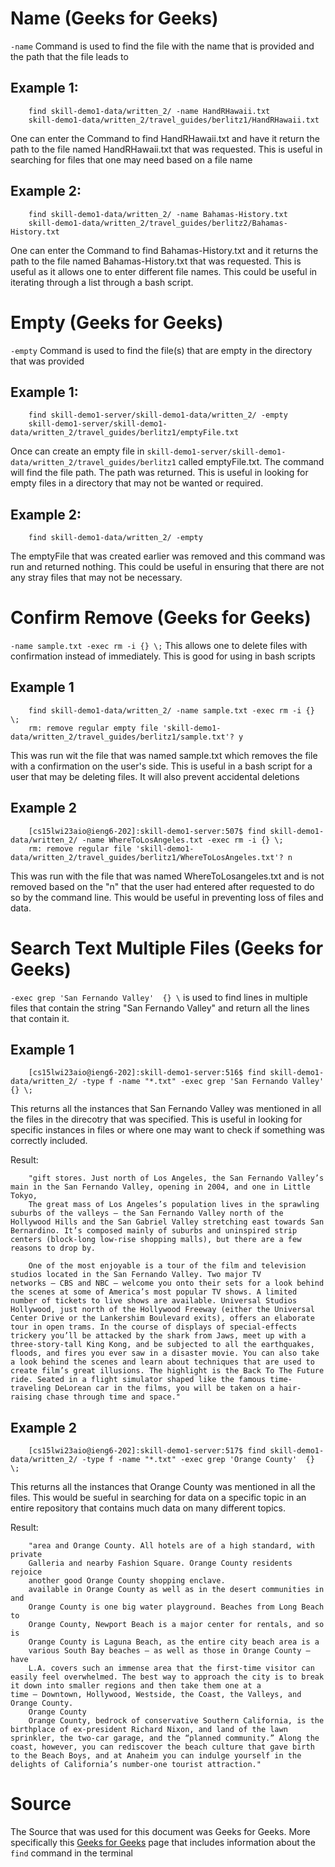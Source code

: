 # Name (Geeks for Geeks)

`-name` Command is used to find the file with the name that is provided and the path that the file leads to

## Example 1:

        find skill-demo1-data/written_2/ -name HandRHawaii.txt 
        skill-demo1-data/written_2/travel_guides/berlitz1/HandRHawaii.txt

One can enter the Command to find HandRHawaii.txt and have it return the path to the file named HandRHawaii.txt that was requested. This is useful in searching for files that one may need based on a file name

## Example 2:

        find skill-demo1-data/written_2/ -name Bahamas-History.txt
        skill-demo1-data/written_2/travel_guides/berlitz2/Bahamas-History.txt

One can enter the Command to find Bahamas-History.txt and it returns the path to the file named Bahamas-History.txt that was requested. This is useful as it allows one to enter different file names. This could be useful in iterating through a list through a bash script.

<div></div>

<div></div>

# Empty (Geeks for Geeks)

`-empty` Command is used to find the file(s) that are empty in the directory that was provided

## Example 1:

        find skill-demo1-server/skill-demo1-data/written_2/ -empty
        skill-demo1-server/skill-demo1-data/written_2/travel_guides/berlitz1/emptyFile.txt
        
Once can create an empty file in `skill-demo1-server/skill-demo1-data/written_2/travel_guides/berlitz1` called emptyFile.txt. The command will find the file path. The path was returned. This is useful in looking for empty files in a directory that may not be wanted or required.

## Example 2:

        find skill-demo1-data/written_2/ -empty

The emptyFile that was created earlier was removed and this command was run and returned nothing. This could be useful in ensuring that there are not any stray files that may not be necessary.

<div></div>

<div></div>


# Confirm Remove (Geeks for Geeks)

`-name sample.txt -exec rm -i {} \;` This allows one to delete files with confirmation instead of immediately. This is good for using in bash scripts

## Example 1

        find skill-demo1-data/written_2/ -name sample.txt -exec rm -i {} \; 
        rm: remove regular empty file 'skill-demo1-data/written_2/travel_guides/berlitz1/sample.txt'? y
        
This was run wit the file that was named sample.txt which removes the file with a confirmation on the user's side. This is useful in a bash script for a user that may be deleting files. It will also prevent accidental deletions

## Example 2

        [cs15lwi23aio@ieng6-202]:skill-demo1-server:507$ find skill-demo1-data/written_2/ -name WhereToLosAngeles.txt -exec rm -i {} \; 
        rm: remove regular file 'skill-demo1-data/written_2/travel_guides/berlitz1/WhereToLosAngeles.txt'? n

This was run with the file that was named WhereToLosangeles.txt and is not removed based on the "n" that the user had entered after requested to do so by the command line. This would be useful in preventing loss of files and data.

<div></div>

# Search Text Multiple Files (Geeks for Geeks)

`-exec grep 'San Fernando Valley'  {} \` is used to find lines in multiple files that contain the string "San Fernando Valley" and return all the lines that contain it.

## Example 1

        [cs15lwi23aio@ieng6-202]:skill-demo1-server:516$ find skill-demo1-data/written_2/ -type f -name "*.txt" -exec grep 'San Fernando Valley'  {} \;

This returns all the instances that San Fernando Valley was mentioned in all the files in the direcotry that was specified. This is useful in looking for specific instances in files or where one may want to check if something was correctly included.

Result:

        "gift stores. Just north of Los Angeles, the San Fernando Valley’s main in the San Fernando Valley, opening in 2004, and one in Little Tokyo,
        The great mass of Los Angeles’s population lives in the sprawling suburbs of the valleys — the San Fernando Valley north of the Hollywood Hills and the San Gabriel Valley stretching east towards San Bernardino. It’s composed mainly of suburbs and uninspired strip centers (block-long low-rise shopping malls), but there are a few reasons to drop by.

        One of the most enjoyable is a tour of the film and television studios located in the San Fernando Valley. Two major TV networks — CBS and NBC — welcome you onto their sets for a look behind the scenes at some of America’s most popular TV shows. A limited number of tickets to live shows are available. Universal Studios Hollywood, just north of the Hollywood Freeway (either the Universal Center Drive or the Lankershim Boulevard exits), offers an elaborate tour in open trams. In the course of displays of special-effects trickery you’ll be attacked by the shark from Jaws, meet up with a three-story-tall King Kong, and be subjected to all the earthquakes, floods, and fires you ever saw in a disaster movie. You can also take a look behind the scenes and learn about techniques that are used to create film’s great illusions. The highlight is the Back To The Future ride. Seated in a flight simulator shaped like the famous time-traveling DeLorean car in the films, you will be taken on a hair-raising chase through time and space."

## Example 2

        [cs15lwi23aio@ieng6-202]:skill-demo1-server:517$ find skill-demo1-data/written_2/ -type f -name "*.txt" -exec grep 'Orange County'  {} \;
        
This returns all the instances that Orange County was mentioned in all the files. This would be sueful in searching for data on a specific topic in an entire repository that contains much data on many different topics.
        
Result:
        
        "area and Orange County. All hotels are of a high standard, with private
        Galleria and nearby Fashion Square. Orange County residents rejoice
        another good Orange County shopping enclave.
        available in Orange County as well as in the desert communities in and
        Orange County is one big water playground. Beaches from Long Beach to
        Orange County, Newport Beach is a major center for rentals, and so is
        Orange County is Laguna Beach, as the entire city beach area is a
        various South Bay beaches — as well as those in Orange County — have
        L.A. covers such an immense area that the first-time visitor can easily feel overwhelmed. The best way to approach the city is to break it down into smaller regions and then take them one at a time — Downtown, Hollywood, Westside, the Coast, the Valleys, and Orange County.
        Orange County
        Orange County, bedrock of conservative Southern California, is the birthplace of ex-president Richard Nixon, and land of the lawn sprinkler, the two-car garage, and the “planned community.” Along the coast, however, you can rediscover the beach culture that gave birth to the Beach Boys, and at Anaheim you can indulge yourself in the delights of California’s number-one tourist attraction."

# Source

The Source that was used for this document was Geeks for Geeks. More specifically this [Geeks for Geeks](https://www.geeksforgeeks.org/find-command-in-linux-with-examples/) page that includes information about the `find` command in the terminal
